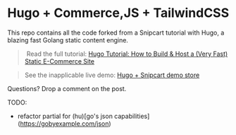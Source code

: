 # Hugo + Commerce,JS + TailwindCSS


This repo contains all the code forked from a Snipcart tutorial with Hugo, a blazing fast Golang static content engine.

> Read the full tutorial: [Hugo Tutorial: How to Build & Host a (Very Fast) Static E-Commerce Site](https://snipcart.com/blog/hugo-tutorial-static-site-ecommerce)

> See the inapplicable live demo: [Hugo + Snipcart demo store](http://snipcart-hugo.netlify.com/)

Questions? Drop a comment on the post.

TODO: 
 - refactor partial for (hu)[go's json capabilities] (https://gobyexample.com/json)
